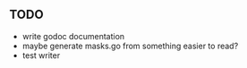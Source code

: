 TODO
----
- write godoc documentation
- maybe generate masks.go from something easier to read?
- test writer
